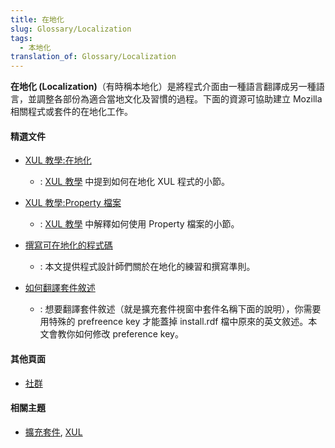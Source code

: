 ```yaml
---
title: 在地化
slug: Glossary/Localization
tags:
  - 本地化
translation_of: Glossary/Localization
---
```

**在地化 (Localization)**（有時稱本地化）是將程式介面由一種語言翻譯成另一種語言，並調整各部份為適合當地文化及習慣的過程。下面的資源可協助建立 Mozilla 相關程式或套件的在地化工作。

#### 精選文件

- [XUL 教學:在地化](zh_tw/XUL_%e6%95%99%e5%ad%b8/%e6%9c%ac%e5%9c%b0%e5%8c%96)
  - : [XUL 教學](zh_tw/XUL_%e6%95%99%e5%ad%b8) 中提到如何在地化 XUL 程式的小節。

- [XUL 教學:Property 檔案](zh_tw/XUL_%e6%95%99%e5%ad%b8/Property_%e6%aa%94%e6%a1%88)
  - : [XUL 教學](zh_tw/XUL_%e6%95%99%e5%ad%b8) 中解釋如何使用 Property 檔案的小節。

- [撰寫可在地化的程式碼](zh_tw/%e6%92%b0%e5%af%ab%e5%8f%af%e6%9c%ac%e5%9c%b0%e5%8c%96%e7%9a%84%e7%a8%8b%e5%bc%8f%e7%a2%bc)
  - : 本文提供程式設計師們關於在地化的練習和撰寫準則。

- [如何翻譯套件敘述](zh_tw/%e5%a6%82%e4%bd%95%e7%bf%bb%e8%ad%af%e5%a5%97%e4%bb%b6%e6%95%98%e8%bf%b0)
  - : 想要翻譯套件敘述（就是擴充套件視窗中套件名稱下面的說明），你需要用特殊的 prefreence key 才能蓋掉 install.rdf 檔中原來的英文敘述。本文會教你如何修改 preference key。

#### 其他頁面

- [社群](zh_tw/Localization/%e7%a4%be%e7%be%a4)

#### 相關主題

- [擴充套件](zh_tw/%e6%93%b4%e5%85%85%e5%a5%97%e4%bb%b6), [XUL](zh_tw/XUL)
